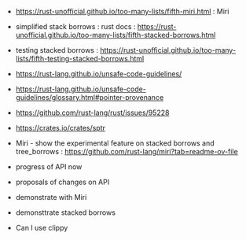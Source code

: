 - https://rust-unofficial.github.io/too-many-lists/fifth-miri.html : Miri
- simplified stack borrows : rust docs : https://rust-unofficial.github.io/too-many-lists/fifth-stacked-borrows.html
- testing stacked borrows : https://rust-unofficial.github.io/too-many-lists/fifth-testing-stacked-borrows.html
- https://rust-lang.github.io/unsafe-code-guidelines/
- https://rust-lang.github.io/unsafe-code-guidelines/glossary.html#pointer-provenance
- https://github.com/rust-lang/rust/issues/95228
- https://crates.io/crates/sptr
- Miri - show the experimental feature on stacked borrows and tree_borrows : https://github.com/rust-lang/miri?tab=readme-ov-file


- progress of API now
- proposals of changes on API
- demonstrate with Miri
- demonsttrate stacked borrows
- Can I use clippy